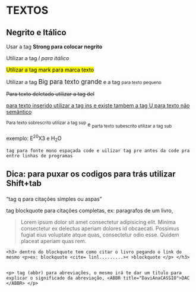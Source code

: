 <!DOCTYPE html>
<html lang="pt-br">
<head>
    <meta charset="UTF-8">
    <meta http-equiv="X-UA-Compatible" content="IE=edge">
    <meta name="viewport" content="width=device-width, initial-scale=1.0">
    <title>Tags </title>
</head>
<body>
    <h1>TEXTOS</h1>
    <h2>Negrito e Itálico</h2>
    <p>Usar a tag <strong>Strong para colocar negrito</strong> </p>
    <p>Utilizar a tag <i>I para itálico</i></p>
    <p><mark>Utilizar a tag mark para marca texto</mark> </p>
    <p>Utilizar a tag <big> Big para texto grande</big> e a tag <small>para texto pequeno</small></p>
    <p><del>Para texto deletado utilizar a tag del</del> </p>
    <p><ins>para texto inserido utilizar a tag ins e existe tambem a tag U para texto não semântico</ins></p>

   
   <p><sup>Para texto sobrescrito utilizar a tag sup</sup> e <sub>parta texto subescrito utilizar a tag sub</sub> </p>
    <p>exemplo: E<sup>20</sup>X3 e H<sub>2</sub>O</p>

   
   <p><pre><code>tag para fonte mono espaçada code e uilizar tag pre antes da code pra entre linhas de programas</code></pre> </p>

   
   <h2><p>Dica: para puxar os codigos para trás utilizar Shift+tab </p></h2>

   
   <p><q>tag q para citações simples ou aspas</q></p>

   
   <p>tag blockquote para citações completas, ex: paragrafos de um livro, <blockquote>Lorem ipsum dolor sit amet consectetur adipisicing elit. Minima consectetur ex delectus aperiam dolores id obcaecati. Possimus fugiat eius voluptate atque quas, consectetur odio esse. Quidem placeat aperiam quas rem.</blockquote></p>
   
  

    
    <h3> dentro do blockquote tem como citar o livro pegando o link do mesmo <p>ex: blockquote <cite= linl.........>< >blockquote </p> </h3>

    
    <p> tag (abbr) para abreviações, o mesmo irá te dar um titulo para explicar o significado da abreviação, <ABBR title="DaviAnaCASSIO">DAC </ABBR> </p>
    
</body>
</html>
